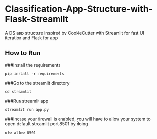 # Classification-App-Structure-with-Flask-Streamlit
A DS app structure inspired by CookieCutter with Streamlit for fast UI iteration and Flask for app

## How to Run
###Install the requirements
```
pip install -r requirements
```
###Go to the streamlit directory
```
cd streamlit
```
###Run streamlit app
```
streamlit run app.py
```
###Incase your firewall is enabled, you will have to allow your system to open default streamlit port 8501 by doing
```
ufw allow 8501
```
